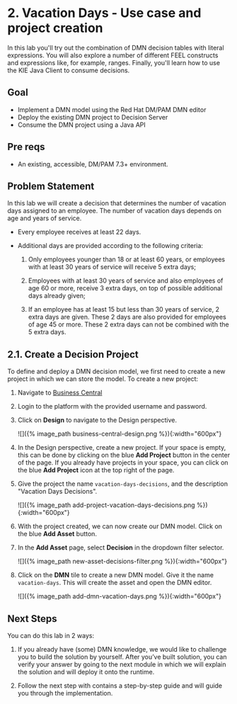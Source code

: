 # 2. Vacation Days - Use case and project creation


In this lab you'll try out the combination of DMN decision tables with literal expressions. You will also explore a number of different FEEL constructs and expressions like, for example, ranges. Finally, you'll learn how to use the KIE Java Client to consume decisions.

## Goal

-   Implement a DMN model using the Red Hat DM/PAM DMN editor
-   Deploy the existing DMN project to Decision Server
-   Consume the DMN project using a Java API

## Pre reqs

-   An existing, accessible, DM/PAM 7.3+ environment.

## Problem Statement

In this lab we will create a decision that determines the number of vacation days assigned to an employee. The number of vacation days depends on age and years of service.

-   Every employee receives at least 22 days.

-   Additional days are provided according to the following criteria:

    1.  Only employees younger than 18 or at least 60 years, or employees with at least 30 years of service will receive 5 extra days;

    2.  Employees with at least 30 years of service and also employees of age 60 or more, receive 3 extra days, on top of possible additional days already given;

    3.  If an employee has at least 15 but less than 30 years of service, 2 extra days are given. These 2 days are also provided for employees of age 45 or more. These 2 extra days can not be combined with the 5 extra days.

## 2.1. Create a Decision Project

To define and deploy a DMN decision model, we first need to create a new project in which we can store the model. To create a new project:

1.  Navigate to [Business Central](http://localhost:8080/business-central)

2.  Login to the platform with the provided username and password.

3.  Click on **Design** to navigate to the Design perspective.

    ![]({% image_path business-central-design.png %}){:width="600px"}
4.  In the Design perspective, create a new project. If your space is empty, this can be done by clicking on the blue **Add Project** button in the center of the page. If you already have projects in your space, you can click on the blue **Add Project** icon at the top right of the page.

2.  Give the project the name `vacation-days-decisions`, and the description "Vacation Days Decisions".

    ![]({% image_path add-project-vacation-days-decisions.png %}){:width="600px"}

1.  With the project created, we can now create our DMN model. Click on the blue **Add Asset** button.

2.  In the **Add Asset** page, select **Decision** in the dropdown filter selector.

    ![]({% image_path new-asset-decisions-filter.png %}){:width="600px"}

1.  Click on the **DMN** tile to create a new DMN model. Give it the name `vacation-days`. This will create the asset and open the DMN editor.

    ![]({% image_path add-dmn-vacation-days.png %}){:width="600px"}

## Next Steps

You can do this lab in 2 ways:

1.  If you already have (some) DMN knowledge, we would like to challenge you to build the solution by yourself. After you’ve built solution, you can verify your answer by going to the next module in which we will explain the solution and will deploy it onto the runtime.

2.  Follow the next step with contains a step-by-step guide and will guide you through the implementation.

